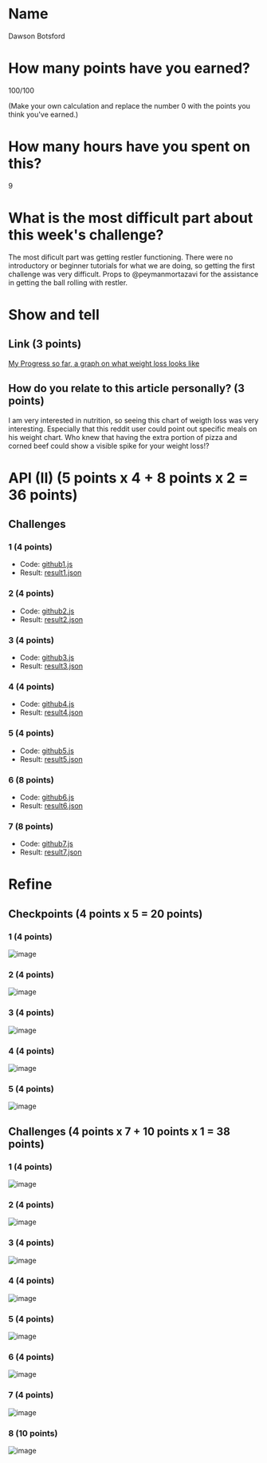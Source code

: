 # Name

Dawson Botsford

# How many points have you earned?

100/100

(Make your own calculation and replace the number 0 with the points you think you've earned.)

# How many hours have you spent on this?

9

# What is the most difficult part about this week's challenge?

The most dificult part was getting restler functioning. There were no introductory or beginner tutorials for what we are doing, so getting the first challenge was very difficult. Props to @peymanmortazavi for the assistance in getting the ball rolling with restler. 

# Show and tell

## Link (3 points)

[My Progress so far, a graph on what weight loss looks like](http://www.reddit.com/r/loseit/comments/1eqaaw/my_progress_so_far_a_graph_on_what_weight_loss)

## How do you relate to this article personally? (3 points)

I am very interested in nutrition, so seeing this chart of weigth loss was very interesting. 
Especially that this reddit user could point out specific meals on his weight chart. 
Who knew that having the extra portion of pizza and corned beef could show a visible spike for your weight loss!?

# API (II) (5 points x 4 + 8 points x 2 = 36 points)

## Challenges

### 1 (4 points)

* Code: [github1.js](github1.js)
* Result: [result1.json](result1.json)

### 2 (4 points)

* Code: [github2.js](github23.js)
* Result: [result2.json](result2.json)

### 3 (4 points)

* Code: [github3.js](github3.js)
* Result: [result3.json](result.json)

### 4 (4 points)

* Code: [github4.js](github4.js)
* Result: [result4.json](result4.json)

### 5 (4 points)

* Code: [github5.js](github5.js)
* Result: [result5.json](result5.json)

### 6 (8 points)

* Code: [github6.js](github6.js)
* Result: [result6.json](result6.json)

### 7 (8 points)

* Code: [github7.js](github7.js)
* Result: [result7.json](result7.json)


# Refine

## Checkpoints (4 points x 5 = 20 points)

### 1 (4 points)

![image](http://i.imgur.com/qQ3P9ZJ.png)

### 2 (4 points)

![image](http://i.imgur.com/t5jsNAD.pnghttp://i.imgur.com/qQ3P9ZJ.png)

### 3 (4 points)

![image](http://i.imgur.com/rw4wHVr.png)

### 4 (4 points)

![image](http://i.imgur.com/0GMboOG.png)

### 5 (4 points)

![image](http://i.imgur.com/gEslLMH.png)

## Challenges (4 points x 7 + 10 points x 1 = 38 points)

### 1 (4 points)

![image](http://i.imgur.com/GxJQWEQ.png)

### 2 (4 points)

![image](http://i.imgur.com/CeifYRT.png)

### 3 (4 points)

![image](http://i.imgur.com/HND0Wkd.png)

### 4 (4 points)

![image](http://i.imgur.com/ATKTMcr.png)

### 5 (4 points)

![image](http://i.imgur.com/Bzame1U.png)

### 6 (4 points)

![image](http://i.imgur.com/3kgrmeM.png)

### 7 (4 points)

![image](http://i.imgur.com/kCtrr7b.pngimage.png?raw=true)

### 8 (10 points)

![image](http://i.imgur.com/lBp9XZF.png)

